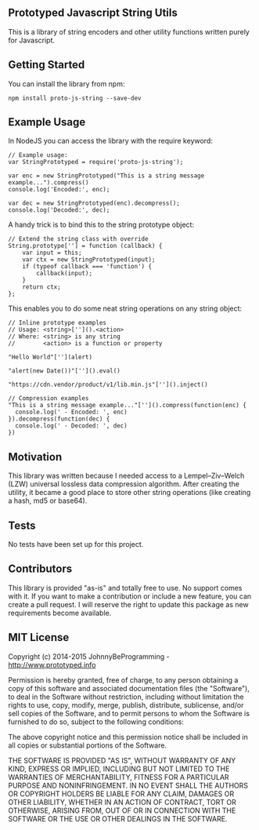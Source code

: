 ## Prototyped Javascript String Utils

This is a library of string encoders and other utility functions written purely for Javascript.

## Getting Started

You can install the library from npm:

    npm install proto-js-string --save-dev

## Example Usage

In NodeJS you can access the library with the require keyword:

    // Example usage:
    var StringPrototyped = require('proto-js-string');
    
    var enc = new StringPrototyped("This is a string message example...").compress()
    console.log('Encoded:', enc);
    
    var dec = new StringPrototyped(enc).decompress();
    console.log('Decoded:', dec);


A handy trick is to bind this to the string prototype object:

    // Extend the string class with override
    String.prototype[''] = function (callback) {
        var input = this;
        var ctx = new StringPrototyped(input);
        if (typeof callback === 'function') {
            callback(input);
        }
        return ctx;
    };

This enables you to do some neat string operations on any string object:

    // Inline prototype examples
    // Usage: <string>['']().<action>
    // Where: <string> is any string
    //        <action> is a function or property
    
    "Hello World"[''](alert)
    
    "alert(new Date())"['']().eval()
    
    "https://cdn.vendor/product/v1/lib.min.js"['']().inject()
    
    // Compression examples
    "This is a string message example..."['']().compress(function(enc) {
      console.log(' - Encoded: ', enc) 
    }).decompress(function(dec) {
      console.log(' - Decoded: ', dec) 
    })



## Motivation

This library was written because I needed access to a Lempel–Ziv–Welch (LZW) universal lossless data compression algorithm. After creating the utility, it became a good place to store other string operations (like creating a hash, md5 or base64).

## Tests

No tests have been set up for this project.

## Contributors

This library is provided "as-is" and totally free to use. No support comes with it. If you want to make a contribution or include a new feature, you can create a pull request. I will reserve the right to update this package as new requirements become available.   

## MIT License

Copyright (c) 2014-2015 JohnnyBeProgramming - http://www.prototyped.info

Permission is hereby granted, free of charge, to any person obtaining a copy
of this software and associated documentation files (the "Software"), to deal
in the Software without restriction, including without limitation the rights
to use, copy, modify, merge, publish, distribute, sublicense, and/or sell
copies of the Software, and to permit persons to whom the Software is
furnished to do so, subject to the following conditions:

The above copyright notice and this permission notice shall be included in
all copies or substantial portions of the Software.

THE SOFTWARE IS PROVIDED "AS IS", WITHOUT WARRANTY OF ANY KIND, EXPRESS OR
IMPLIED, INCLUDING BUT NOT LIMITED TO THE WARRANTIES OF MERCHANTABILITY,
FITNESS FOR A PARTICULAR PURPOSE AND NONINFRINGEMENT. IN NO EVENT SHALL THE
AUTHORS OR COPYRIGHT HOLDERS BE LIABLE FOR ANY CLAIM, DAMAGES OR OTHER
LIABILITY, WHETHER IN AN ACTION OF CONTRACT, TORT OR OTHERWISE, ARISING FROM,
OUT OF OR IN CONNECTION WITH THE SOFTWARE OR THE USE OR OTHER DEALINGS IN
THE SOFTWARE.
